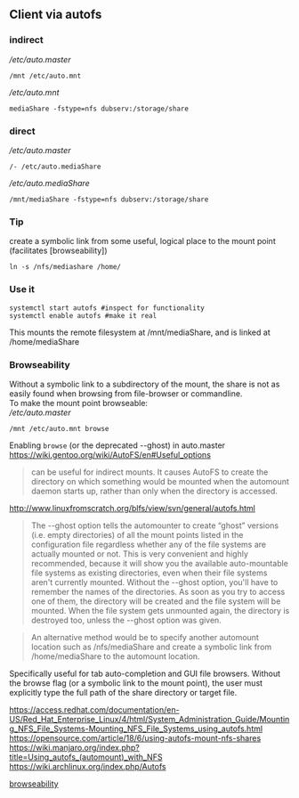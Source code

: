 ## Client via autofs

### indirect
_/etc/auto.master_
```
/mnt /etc/auto.mnt
```
_/etc/auto.mnt_
```
mediaShare -fstype=nfs dubserv:/storage/share
```

### direct
_/etc/auto.master_
```
/- /etc/auto.mediaShare
```
_/etc/auto.mediaShare_
```
/mnt/mediaShare -fstype=nfs dubserv:/storage/share
```

### Tip
create a symbolic link from some useful, logical place to the mount point (facilitates [browseability])
```
ln -s /nfs/mediashare /home/
```
### Use it
```
systemctl start autofs #inspect for functionality
systemctl enable autofs #make it real
```
This mounts the remote filesystem at /mnt/mediaShare, and is linked at /home/mediaShare

### Browseability
Without a symbolic link to a subdirectory of the mount, the share is not as easily found when browsing from file-browser or commandline.  
To make the mount point browseable:  
_/etc/auto.master_
```
/mnt /etc/auto.mnt browse
```

Enabling `browse` (or the deprecated --ghost) in auto.master  
https://wiki.gentoo.org/wiki/AutoFS/en#Useful_options
>can be useful for indirect mounts. It causes AutoFS to create the directory on which something would be mounted when the automount daemon starts up, rather than only when the directory is accessed.

http://www.linuxfromscratch.org/blfs/view/svn/general/autofs.html
>The --ghost option tells the automounter to create “ghost” versions (i.e. empty directories) of all the mount points listed in the configuration file regardless whether any of the file systems are actually mounted or not. This is very convenient and highly recommended, because it will show you the available auto-mountable file systems as existing directories, even when their file systems aren't currently mounted. Without the --ghost option, you'll have to remember the names of the directories. As soon as you try to access one of them, the directory will be created and the file system will be mounted. When the file system gets unmounted again, the directory is destroyed too, unless the --ghost option was given. 

>An alternative method would be to specify another automount location such as /nfs/mediaShare and create a symbolic link from /home/mediaShare to the automount location. 

Specifically useful for tab auto-completion and GUI file browsers.
Without the browse flag (or a symbolic link to the mount point), the user must explicitly type the full path of the share directory or target file.

https://access.redhat.com/documentation/en-US/Red_Hat_Enterprise_Linux/4/html/System_Administration_Guide/Mounting_NFS_File_Systems-Mounting_NFS_File_Systems_using_autofs.html  
https://opensource.com/article/18/6/using-autofs-mount-nfs-shares  
https://wiki.manjaro.org/index.php?title=Using_autofs_(automount)_with_NFS  
https://wiki.archlinux.org/index.php/Autofs  

[browseability](#browseability)
